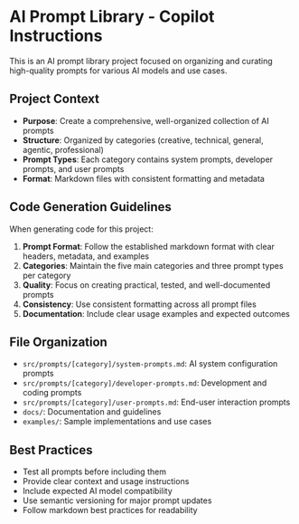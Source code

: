 <!-- Use this file to provide workspace-specific custom instructions to Copilot. For more details, visit https://code.visualstudio.com/docs/copilot/copilot-customization#_use-a-githubcopilotinstructionsmd-file -->

# AI Prompt Library - Copilot Instructions

This is an AI prompt library project focused on organizing and curating high-quality prompts for various AI models and use cases.

## Project Context

- **Purpose**: Create a comprehensive, well-organized collection of AI prompts
- **Structure**: Organized by categories (creative, technical, general, agentic, professional)
- **Prompt Types**: Each category contains system prompts, developer prompts, and user prompts
- **Format**: Markdown files with consistent formatting and metadata

## Code Generation Guidelines

When generating code for this project:

1. **Prompt Format**: Follow the established markdown format with clear headers, metadata, and examples
2. **Categories**: Maintain the five main categories and three prompt types per category
3. **Quality**: Focus on creating practical, tested, and well-documented prompts
4. **Consistency**: Use consistent formatting across all prompt files
5. **Documentation**: Include clear usage examples and expected outcomes

## File Organization

- `src/prompts/[category]/system-prompts.md`: AI system configuration prompts
- `src/prompts/[category]/developer-prompts.md`: Development and coding prompts  
- `src/prompts/[category]/user-prompts.md`: End-user interaction prompts
- `docs/`: Documentation and guidelines
- `examples/`: Sample implementations and use cases

## Best Practices

- Test all prompts before including them
- Provide clear context and usage instructions
- Include expected AI model compatibility
- Use semantic versioning for major prompt updates
- Follow markdown best practices for readability
